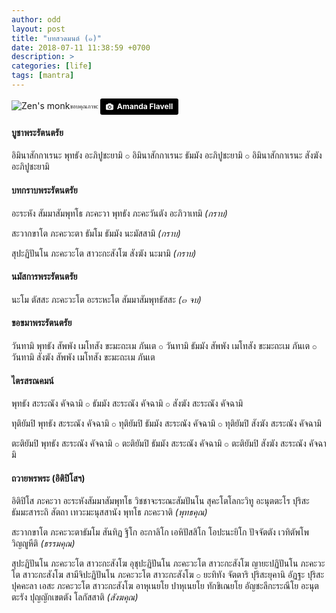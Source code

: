 ```yaml
---
author: odd
layout: post
title: "บทสวดมนต์ (๑)"
date: 2018-07-11 11:38:59 +0700
description: >    
categories: [life]
tags: [mantra]
---
```

![Zen's monk](https://res.cloudinary.com/sdees-reallife/image/upload/w_200,h_200,r_max,c_thumb/v1531284156/amanda-flavell-21988-unsplash.jpg)<sub><sup>ขอบคุณภาพ: </sup></sub> <a style="background-color:black;color:white;text-decoration:none;padding:4px 6px;font-family:-apple-system, BlinkMacSystemFont, &quot;San Francisco&quot;, &quot;Helvetica Neue&quot;, Helvetica, Ubuntu, Roboto, Noto, &quot;Segoe UI&quot;, Arial, sans-serif;font-size:12px;font-weight:bold;line-height:1.2;display:inline-block;border-radius:3px" href="https://unsplash.com/@aflavell?utm_medium=referral&amp;utm_campaign=photographer-credit&amp;utm_content=creditBadge" target="_blank" rel="noopener noreferrer" title="Download free do whatever you want high-resolution photos from Amanda Flavell"><span style="display:inline-block;padding:2px 3px"><svg xmlns="http://www.w3.org/2000/svg" style="height:12px;width:auto;position:relative;vertical-align:middle;top:-1px;fill:white" viewBox="0 0 32 32"><title>unsplash-logo</title><path d="M20.8 18.1c0 2.7-2.2 4.8-4.8 4.8s-4.8-2.1-4.8-4.8c0-2.7 2.2-4.8 4.8-4.8 2.7.1 4.8 2.2 4.8 4.8zm11.2-7.4v14.9c0 2.3-1.9 4.3-4.3 4.3h-23.4c-2.4 0-4.3-1.9-4.3-4.3v-15c0-2.3 1.9-4.3 4.3-4.3h3.7l.8-2.3c.4-1.1 1.7-2 2.9-2h8.6c1.2 0 2.5.9 2.9 2l.8 2.4h3.7c2.4 0 4.3 1.9 4.3 4.3zm-8.6 7.5c0-4.1-3.3-7.5-7.5-7.5-4.1 0-7.5 3.4-7.5 7.5s3.3 7.5 7.5 7.5c4.2-.1 7.5-3.4 7.5-7.5z"></path></svg></span><span style="display:inline-block;padding:2px 3px">Amanda Flavell</span></a>

#### บูชาพระรัตนตรัย
อิมินาสักกาเรนะ พุทธัง อะภิปูชะยามิ ⚬ อิมินาสักกาเรนะ ธัมมัง อะภิปูชะยามิ ⚬ อิมินาสักกาเรนะ สังฆัง อะภิปูชะยามิ

#### บทกราบพระรัตนตรัย
อะระหัง สัมมาสัมพุทโธ ภะคะวา พุทธัง ภะคะวันตัง อะภิวาเทมิ *(กราบ)*

สะวากขาโต ภะคะวะตา ธัมโม ธัมมัง นะมัสสามิ *(กราบ)*

สุปะฏิปันโน ภะคะวะโต สาวะกะสังโฆ สังฆัง นะมามิ *(กราบ)*

#### นมัสการพระรัตนตรัย
นะโม ตัสสะ ภะคะวะโต อะระหะโต สัมมาสัมพุทธัสสะ *(๓ จบ)*

#### ขอขมาพระรัตนตรัย
วันทามิ พุทธัง สัพพัง เมโทสัง ขะมะถะเม ภันเต ⚬ วันทามิ ธัมมัง สัพพัง เมโทสัง ขะมะถะเม ภันเต ⚬ วันทามิ สังฆัง สัพพัง เมโทสัง ขะมะถะเม ภันเต

#### ไตรสรณคมน์
พุทธัง สะระณัง คัจฉามิ ⚬ ธัมมัง สะระณัง คัจฉามิ ⚬ สังฆัง สะระณัง คัจฉามิ

ทุติยัมปิ พุทธัง สะระณัง คัจฉามิ ⚬ ทุติยัมปิ ธัมมัง สะระณัง คัจฉามิ ⚬ ทุติยัมปิ สังฆัง สะระณัง คัจฉามิ

ตะติยัมปิ พุทธัง สะระณัง คัจฉามิ ⚬ ตะติยัมปิ ธัมมัง สะระณัง คัจฉามิ ⚬ ตะติยัมปิ สังฆัง สะระณัง คัจฉามิ

#### ถวายพรพระ (อิติปิโสฯ)
อิติปิโส ภะคะวา อะระหังสัมมาสัมพุทโธ วิชชาจะระณะสัมปันโน สุคะโตโลกะวิทู อะนุตตะโร ปุริสะธัมมะสาระถิ สัตถา เทวะมะนุสสานัง พุทโธ ภะคะวาติ *(พุทธคุณ)*

สะวากขาโต ภะคะวะตาธัมโม สันทิฏ ฐิโก อะกาลิโก เอหิปัสสิโก โอปะนะยิโก ปัจจัตตัง เวทิตัพโพ วิญญูหีติ *(ธรรมคุณ)*

สุปะฏิปันโน ภะคะวะโต สาวะกะสังโฆ อุชุปะฏิปันโน ภะคะวะโต สาวะกะสังโฆ ญายะปฏิปันโน ภะคะวะโต สาวะกะสังโฆ สามีจิปะฏิปันโน ภะคะวะโต สาวะกะสังโฆ ⚬ ยะทิทัง จัตตาริ ปุริสะยุคานิ อัฏฐะ ปุริสะปุคคะลา เอสะ ภะคะวะโต สาวะกะสังโฆ อาหุเนยโย ปาหุเนยโย ทักขิเณยโย อัญชะลีกะระณีโย อะนุตตะรัง ปุญญักเขตตัง โลกัสสาติ *(สังฆคุณ)*
